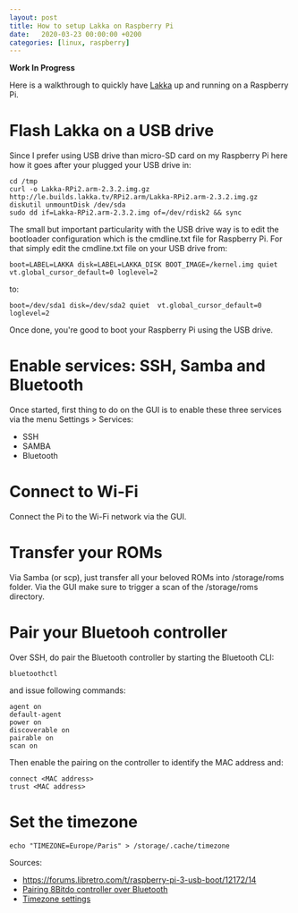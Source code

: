 ```yaml
---
layout: post
title: How to setup Lakka on Raspberry Pi
date:   2020-03-23 00:00:00 +0200
categories: [linux, raspberry]
---
```


__Work In Progress__

Here is a walkthrough to quickly have [Lakka](http://www.lakka.tv/) up and running on a Raspberry Pi.

# Flash Lakka on a USB drive
Since I prefer using USB drive than micro-SD card on my Raspberry Pi here how it goes after your plugged your USB drive in:
```
cd /tmp
curl -o Lakka-RPi2.arm-2.3.2.img.gz http://le.builds.lakka.tv/RPi2.arm/Lakka-RPi2.arm-2.3.2.img.gz
diskutil unmountDisk /dev/sda
sudo dd if=Lakka-RPi2.arm-2.3.2.img of=/dev/rdisk2 && sync
```

The small but important particularity with the USB drive way is to edit the bootloader configuration which is the cmdline.txt file for Raspberry Pi. For that simply edit the cmdline.txt file on your USB drive from:
```
boot=LABEL=LAKKA disk=LABEL=LAKKA_DISK BOOT_IMAGE=/kernel.img quiet  vt.global_cursor_default=0 loglevel=2
```

to:
```
boot=/dev/sda1 disk=/dev/sda2 quiet  vt.global_cursor_default=0 loglevel=2
```

Once done, you're good to boot your Raspberry Pi using the USB drive.

# Enable services: SSH, Samba and Bluetooth
Once started, first thing to do on the GUI is to enable these three services via the menu Settings > Services:
* SSH
* SAMBA
* Bluetooth

# Connect to Wi-Fi
Connect the Pi to the Wi-Fi network via the GUI.

# Transfer your ROMs
Via Samba (or scp), just transfer all your beloved ROMs into /storage/roms folder.
Via the GUI make sure to trigger a scan of the /storage/roms directory.

# Pair your Bluetooh controller
Over SSH, do pair the Bluetooth controller by starting the Bluetooth CLI:
```
bluetoothctl
```

and issue following commands:
```
agent on
default-agent
power on
discoverable on
pairable on
scan on
```

Then enable the pairing on the controller to identify the MAC address and:
```
connect <MAC address>
trust <MAC address>
```

# Set the timezone
```
echo "TIMEZONE=Europe/Paris" > /storage/.cache/timezone
```

Sources:
* https://forums.libretro.com/t/raspberry-pi-3-usb-boot/12172/14
* [Pairing 8Bitdo controller over Bluetooth](https://www.lakka.tv/doc/8Bitdo-Wireless-Controller/)
* [Timezone settings](https://www.lakka.tv/doc/Timezone-settings/)
